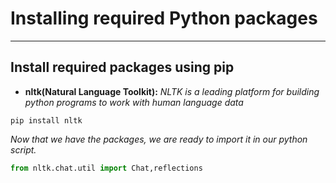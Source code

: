# Installing required Python packages
--------------------------------
## Install required packages using pip
- **nltk(Natural Language Toolkit):**
*NLTK is a leading platform for building python programs to work with human language data*

```terminal
pip install nltk
```
*Now that we have the packages, we are ready to import it in our python script.*
```py
from nltk.chat.util import Chat,reflections
```